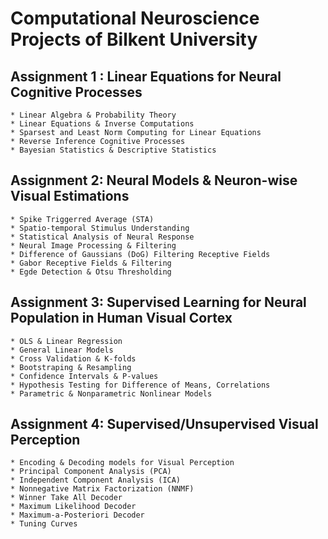 # Computational Neuroscience Projects of Bilkent University

## Assignment 1 : Linear Equations for Neural Cognitive Processes
    * Linear Algebra & Probability Theory
    * Linear Equations & Inverse Computations
    * Sparsest and Least Norm Computing for Linear Equations
    * Reverse Inference Cognitive Processes
    * Bayesian Statistics & Descriptive Statistics
    
## Assignment 2: Neural Models & Neuron-wise Visual Estimations
    * Spike Triggerred Average (STA)
    * Spatio-temporal Stimulus Understanding
    * Statistical Analysis of Neural Response
    * Neural Image Processing & Filtering
    * Difference of Gaussians (DoG) Filtering Receptive Fields
    * Gabor Receptive Fields & Filtering
    * Egde Detection & Otsu Thresholding
    
## Assignment 3: Supervised Learning for Neural Population in Human Visual Cortex
    * OLS & Linear Regression
    * General Linear Models
    * Cross Validation & K-folds
    * Bootstraping & Resampling
    * Confidence Intervals & P-values
    * Hypothesis Testing for Difference of Means, Correlations
    * Parametric & Nonparametric Nonlinear Models
    
## Assignment 4: Supervised/Unsupervised Visual Perception
    * Encoding & Decoding models for Visual Perception
    * Principal Component Analysis (PCA)
    * Independent Component Analysis (ICA)
    * Nonnegative Matrix Factorization (NNMF)
    * Winner Take All Decoder
    * Maximum Likelihood Decoder
    * Maximum-a-Posteriori Decoder
    * Tuning Curves
